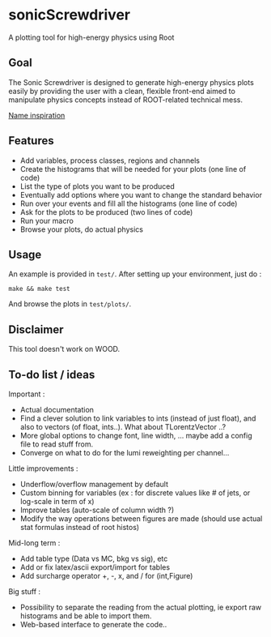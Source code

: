 sonicScrewdriver
================

A plotting tool for high-energy physics using Root

Goal
----

The Sonic Screwdriver is designed to generate high-energy physics plots easily by providing the user with a clean, flexible front-end aimed to manipulate physics concepts instead of ROOT-related technical mess.

[Name inspiration](https://en.wikipedia.org/wiki/Sonic_screwdriver)

Features
--------

- Add variables, process classes, regions and channels
- Create the histograms that will be needed for your plots (one line of code)
- List the type of plots you want to be produced
- Eventually add options where you want to change the standard behavior
- Run over your events and fill all the histograms (one line of code)
- Ask for the plots to be produced (two lines of code)
- Run your macro
- Browse your plots, do actual physics

Usage
-----

An example is provided in `test/`. 
After setting up your environment, just do :

    make && make test

And browse the plots in `test/plots/`.

Disclaimer
----------

This tool doesn't work on WOOD.

To-do list / ideas
------------------

Important :
- Actual documentation
- Find a clever solution to link variables to ints (instead of just float), and also to vectors (of float, ints..). What about TLorentzVector ..?
- More global options to change font, line width, ... maybe add a config file to read stuff from.
- Converge on what to do for the lumi reweighting per channel...

Little improvements :
- Underflow/overflow management by default
- Custom binning for variables (ex : for discrete values like # of jets, or log-scale in term of x)
- Improve tables (auto-scale of column width ?)
- Modify the way operations between figures are made (should use actual stat formulas instead of root histos)

Mid-long term :
- Add table type (Data vs MC, bkg vs sig), etc
- Add or fix latex/ascii export/import for tables
- Add surcharge operator +, -, x, and / for (int,Figure)

Big stuff :
- Possibility to separate the reading from the actual plotting, ie export raw histograms and be able to import them.
- Web-based interface to generate the code..


